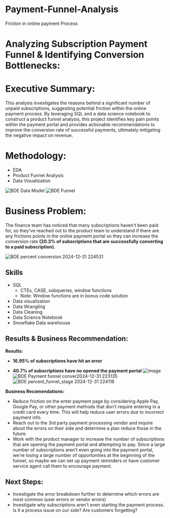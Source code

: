 # Payment-Funnel-Analysis
Friction in online payment Process
#  Analyzing Subscription Payment Funnel & Identifying Conversion Bottlenecks:



#  Executive Summary:

This analysis investigates the reasons behind a significant number of unpaid subscriptions, suggesting potential friction within the online payment process. By leveraging SQL and a data science notebook to construct a product funnel analysis, this project identifies key pain points within the payment portal and provides actionable recommendations to improve the conversion rate of successful payments, ultimately mitigating the negative impact on revenue.

# Methodology:

* EDA
* Product Funnel Analysis
* Data Visualization
  
![BDE Data Model](https://github.com/user-attachments/assets/0d27eb95-343c-4181-8575-5e0fb1ba06f1)
![BDE Funnel](https://github.com/user-attachments/assets/337c702c-d971-4719-9f25-583d6fa4cb2d)



# Business Problem:

The finance team has noticed that many subscriptions haven't been paid for, so they've reached out to the product team to understand if there are any frictions points in the online payment portal so they can increase the conversion rate **(20.3% of subscriptions that are successfully converting to a paid subscription)**.

![BDE percent conversion 2024-12-31 224531](https://github.com/user-attachments/assets/90799a8d-b994-4c17-a131-126951cdef64)


## Skills

-   SQL
    -   CTEs, CASE, subqueries, window functions
    -   Note: Window functions are in bonus code solution
-   Data visualization
-   Data Wrangling
-   Data Cleaning
-   Data Science Notebook
-   Snowflake Data warehouse

## Results & Business Recommendation:

**Results:**

-   **16.95% of subscriptions have hit an error**


-   **40.7% of subscriptions have no opened the payment portal**
![image](https://github.com/user-attachments/assets/82e54fa7-d8b0-461f-ab98-02f4ffa8851c)
![BDE Payment funnel conver2024-12-31 223135](https://github.com/user-attachments/assets/24dd7d29-f360-4f6d-b9df-9d171a238885)
![BDE percent_funnel_stage 2024-12-31 224118](https://github.com/user-attachments/assets/55a6ace1-373e-447c-b30d-ee7dcf8e64b8)


**Business Recomendations:**

-   Reduce friction on the enter payment page by considering Apple Pay, Google Pay, or other payment methods that don't require entering in a credit card every time. This     will help reduce user errors due to incorrect payment info.
-   Reach out to the 3rd party payment processing vendor and inquire about the errors on their side and determine a plan reduce those in the future.
-   Work with the product manager to increase the number of subscriptions that are opening the payment portal and attempting to pay. Since a large number of subscriptions aren't even going into the payment portal, we're losing a large number of opportunities at the beginning of the funnel, so maybe we can set up payment reminders or have customer service agent call them to encourage payment.

## Next Steps:
- Investigate the error breakdown further to determine which errors are most common (user errors or vendor errors)
- Investigate why subscriptions aren't even starting the payment process. Is it a process issue on our side? Are customers forgetting?
